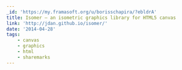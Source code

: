 ```yaml
---
_id: 'https://my.framasoft.org/u/borisschapira/?ebldrA'
title: Isomer – an isometric graphics library for HTML5 canvas
link: 'http://jdan.github.io/isomer/'
date: '2014-04-28'
tags:
    - canvas
    - graphics
    - html
    - sharemarks
---
```


<div class="markdown"><p></p></div>
